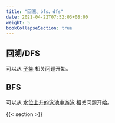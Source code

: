 ```yaml
---
title: "回溯、bfs、dfs"
date: 2021-04-22T07:52:03+08:00
weight: 5
bookCollapseSection: true
---
```


## 回溯/DFS
可以从 [子集](subsets) 相关问题开始。
## BFS
可以从 [水位上升的泳池中游泳](swim-in-rising-water) 相关问题开始。

{{< section >}}
